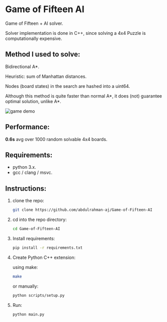 # Game of Fifteen AI
Game of Fifteen + AI solver.

Solver implementation is done in C++, since solving a 4x4 Puzzle is computationally expensive.

## Method I used to solve:
Bidirectional A*.

Heuristic: sum of Manhattan distances.

Nodes (board states) in the search are hashed into a uint64.

Although this method is quite faster than normal A*, it does (not) guarantee optimal solution, unlike A*.

<img src="https://i.imgur.com/rV7Kc8N.gif" alt="game demo">

## Performance:
<b>0.6s</b> avg over 1000 random solvable 4x4 boards.

## Requirements:
- python 3.x.
- gcc / clang / msvc.

## Instructions:
1. clone the repo:
    ```bash
    git clone https://github.com/abdulrahman-aj/Game-of-Fifteen-AI
    ``` 
2. cd into the repo directory:
    ```bash
    cd Game-of-Fifteen-AI
    ```

3. Install requirements:
    ```bash
    pip install -r requirements.txt
    ```

4. Create Python C++ extension: 

    using make:
    ```bash
    make
    ```
    
    or manually:
    ```bash
    python scripts/setup.py
    ```

5. Run:
    ```bash
    python main.py
    ```
